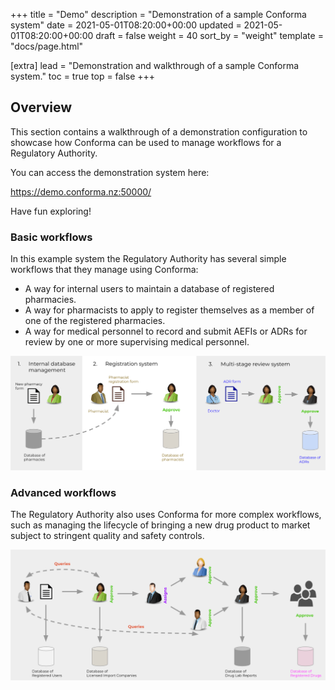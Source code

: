 +++
title = "Demo"
description = "Demonstration of a sample Conforma system"
date = 2021-05-01T08:20:00+00:00
updated = 2021-05-01T08:20:00+00:00
draft = false
weight = 40
sort_by = "weight"
template = "docs/page.html"

[extra]
lead = "Demonstration and walkthrough of a sample Conforma system."
toc = true
top = false
+++

## Overview

This section contains a walkthrough of a demonstration configuration to showcase how Conforma can be used to manage workflows for a Regulatory Authority. 

You can access the demonstration system here:

<a href="https://demo.conforma.nz:50000/" target="_blank">https://demo.conforma.nz:50000/</a>

Have fun exploring! 

### Basic workflows

In this example system the Regulatory Authority has several simple workflows that they manage using Conforma: 

- A way for internal users to maintain a database of registered pharmacies.
- A way for pharmacists to apply to register themselves as a member of one of the registered pharmacies. 
- A way for medical personnel to record and submit AEFIs or ADRs for review by one or more supervising medical personnel. 

<div class = "autowidth">
    <a href="/docs/about/demo/basic_workflows.png" target="_blank">
        <img src="/docs/about/demo/basic_workflows.png" alt="" >
    </a>
</div>

### Advanced workflows

The Regulatory Authority also uses Conforma for more complex workflows, such as managing the lifecycle of bringing a new drug product to market subject to stringent quality and safety controls. 

<div class = "autowidth">
    <a href="/docs/about/demo/advanced_workflow.png" target="_blank">
        <img src="/docs/about/demo/advanced_workflow.png" alt="" >
    </a>
</div>
